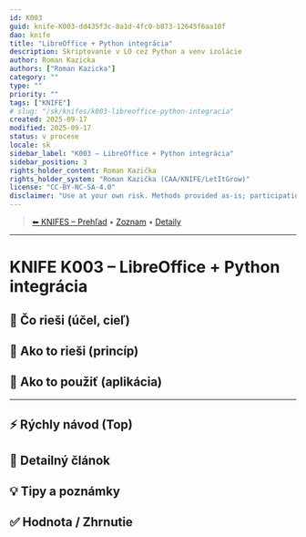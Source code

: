 ```yaml
---
id: K003
guid: knife-K003-dd435f3c-8a1d-4fc0-b873-12645f6aa10f
dao: knife
title: "LibreOffice + Python integrácia"
description: Skriptovanie v LO cez Python a venv izolácie
author: Roman Kazicka
authors: ["Roman Kazicka"]
category: ""
type: ""
priority: ""
tags: ["KNIFE"]
# slug: "/sk/knifes/k003-libreoffice-python-integracia"
created: 2025-09-17
modified: 2025-09-17
status: v procese
locale: sk
sidebar_label: "K003 – LibreOffice + Python integrácia"
sidebar_position: 3
rights_holder_content: Roman Kazička
rights_holder_system: "Roman Kazička (CAA/KNIFE/LetItGrow)"
license: "CC-BY-NC-SA-4.0"
disclaimer: "Use at your own risk. Methods provided as-is; participation is voluntary and context-aware."
---
```

<!-- body:start -->

<!-- nav:knifes -->
> [⬅ KNIFES – Prehľad](../overview.md) • [Zoznam](../KNIFE_Overview_List.md) • [Detaily](../KNIFE_Overview_Details.md)
---
# KNIFE K003 – LibreOffice + Python integrácia

## 🎯 Čo rieši (účel, cieľ)

## 🧩 Ako to rieši (princíp)

## 🧪 Ako to použiť (aplikácia)

---

## ⚡ Rýchly návod (Top)

## 📜 Detailný článok

## 💡 Tipy a poznámky

## ✅ Hodnota / Zhrnutie
